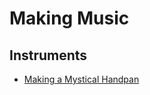 # Making Music

## Instruments

 - [Making a Mystical Handpan](https://www.youtube.com/watch?v=q0O6SFM48Fc)
